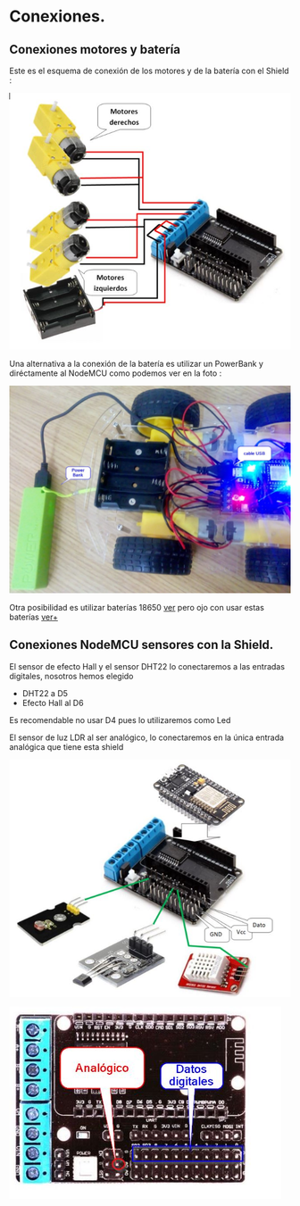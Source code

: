 # Conexiones.

## Conexiones motores y batería

Este es el esquema de conexión de los motores y de la batería con el Shield :

![](/assets/conexiones.jpg)

Una alternativa a la conexión de la batería es utilizar un PowerBank y diréctamente al NodeMCU como podemos ver en la foto :

![](/assets/powerbank.jpg)

Otra posibilidad es utilizar baterías 18650 [ver](https://www.instructables.com/Simplest-Wifi-Car-Using-ESP8266-Motorshield/) pero ojo con usar estas baterías [ver+](https://catedu.github.io/rover-marciano-alphabot/desventajas.html)

## Conexiones NodeMCU sensores con la Shield.

El sensor de efecto Hall y el sensor DHT22 lo conectaremos a las entradas digitales, nosotros hemos elegido

* DHT22 a D5
* Efecto Hall al D6

Es recomendable no usar D4 pues lo utilizaremos como Led

El sensor de luz LDR al ser analógico, lo conectaremos en la única entrada analógica que tiene esta shield

![](/assets/conexion-sensores.jpg)

![](/assets/shieldmotor2.jpg)
